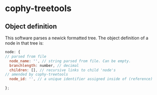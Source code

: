 # cophy-treetools

## Object definition
This software parses a newick formatted tree. The object definition of a node in that tree is:
```javascript
node: {
// parsed from file
  node_name: '', // string parsed from file. Can be empty.
  branchlength: number, // decimal
  children: [], // recursive links to child 'node's
// amended by cophy-treetools
  node_id: '', // a unique identifier assigned inside of (reference)
  
};
```
